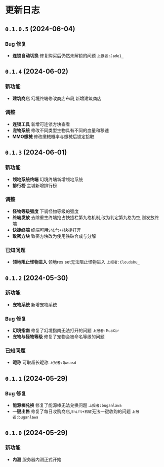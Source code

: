 # 更新日志

## `0.1.0.5` (2024-06-04)

### Bug 修复

- **连锁自动切换** 修复购买后仍然未解锁的问题 `上报者:Jade1_`

## `0.1.4` (2024-06-02)

### 新功能

- **建筑商店** 幻境终端修改商店布局,新增建筑商店

### 调整

- **连锁工具** 新增可连锁方块查看
- **宠物系统** 修改不同类型生物具有不同的血量和移速
- **MMO缴械** 修改缴械概率与缴械后锁定拾取


## `0.1.3` (2024-06-01)

### 新功能

- **领地系统终端** 幻境终端新增领地系统
- **排行榜** 主城新增排行榜

### 调整

- **怪物等级强度** 下调怪物等级的强度
- **终端发放** 去除重生终端抢占快捷栏第九格机制,改为判定第九格为空,则发放终端
- **快捷终端** 终端可用`Shift+F`快捷打开
- **致密方块** 致密方块改为使用铁砧合成与分解

### 已知问题

- **领地阻止怪物进入** 领地res set无法阻止怪物进入 `上报者:Cloudshu_`

## `0.1.2` (2024-05-30)

### 新功能

- **宠物系统** 新增宠物系统

### Bug 修复

- **幻境指南** 修复了幻境指南无法打开的问题 `上报者:MuaXir`
- **宠物与怪物等级** 修复了宠物会被命名等级的问题

### 已知问题

- **昵称** 可取超长昵称 `上报者:Qweasd`

## `0.1.1` (2024-05-29)

### Bug 修复

- **能源棒兑换** 修复了能源棒无法兑换问题 `上报者:buganlawa`
- **一键出售** 修复了每日收购商店,`Shift+右键`无法一键收购的问题 `上报者:buganlawa`

## `0.1.0` (2024-05-29)

### 新功能
- **内测** 服务器内测正式开始
